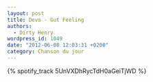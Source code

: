```yaml
---
layout: post
title: Devo - Gut Feeling
authors:
  - Dirty Henry
wordpress_id: 1049
date: "2012-06-08 12:03:31 +0200"
category: Chanson du jour
---
```


{% spotify_track 5UnVXDhRycTdH0aGeiTjWD %}
